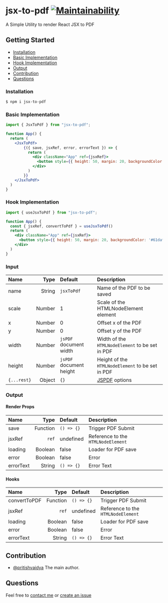 # jsx-to-pdf [![Maintainability](https://api.codeclimate.com/v1/badges/7423dd108f497de225d5/maintainability)](https://codeclimate.com/github/pritishvaidya/jsx-to-pdf/maintainability)
A Simple Utility to render React JSX to PDF

## Getting Started

- [Installation](#installation)
- [Basic Implementation](#basic-implementation)
- [Hook Implementation](#hook-implementation)
- [Output](#output)
- [Contribution](#contribution)
- [Questions](#questions)

### Installation

```bash
$ npm i jsx-to-pdf
```

### Basic Implementation

```jsx
import { JsxToPdf } from "jsx-to-pdf";

function App() {
  return (
    <JsxToPdf>
        {({ save, jsxRef, error, errorText }) => {
          return (
            <div className="App" ref={jsxRef}>
              <button style={{ height: 50, margin: 20, backgroundColor: '#61dafb' }} onClick={save}>Download PDF for this Page</button>
            </div>
          )
        }}
    </JsxToPdf>
  )
}
```

### Hook Implementation

```jsx
import { useJsxToPdf } from "jsx-to-pdf";

function App() {
  const { jsxRef, convertToPdf } = useJsxToPdf()
  return (
    <div className="App" ref={jsxRef}>
      <button style={{ height: 50, margin: 20, backgroundColor: '#61dafb' }} onClick={save}>Download PDF for this Page</button>
    </div>
  )
}
```

### Input
| Name  | Type  | Default | Description |
| :------------ |---------------:| :---------------| :-----|
| name | String | `jsxToPdf` | Name of the PDF to be saved |
| scale | Number | 1 | Scale of the HTMLNodeElement element  |
| x | Number | 0 | Offset x of the PDF |
| y | Number | 0 | Offset y of the PDF |
| width | Number | `jsPDF` document width | Width of the `HTMLNodeElement` to be set in PDF |
| height | Number | `jsPDF` document height | Height of the `HTMLNodeElement` to be set in PDF |
| `{...rest}` | Object | `{}` | [JSPDF](http://raw.githack.com/MrRio/jsPDF/master/docs/jsPDF.html) options  |


### Output

#### Render Props
| Name  | Type  | Default | Description |
| :------------ |---------------:| :---------------| :-----|
| save | Function | `() => {}` | Trigger PDF Submit |
| jsxRef | `ref` | undefined | Reference to the `HTMLNodeElement`  |
| loading | Boolean | false | Loader for PDF save |
| error | Boolean | false | Error |
| errorText | String | `() => {}` | Error Text |

#### Hooks
| Name  | Type  | Default | Description |
| :------------ |---------------:| :---------------| :-----|
| convertToPDF | Function | `() => {}` | Trigger PDF Submit |
| jsxRef | `ref` | undefined | Reference to the `HTMLNodeElement`  |
| loading | Boolean | false | Loader for PDF save |
| error | Boolean | false | Error |
| errorText | String | `() => {}` | Error Text |


## Contribution

- [@pritishvaidya](mailto:contact@pritishvaidya.dev) The main author.

## Questions

Feel free to [contact me](mailto:contact@pritishvaidya.dev) or [create an issue](https://github.com/pritishvaidya/jsx-to-pdf/issues/new)